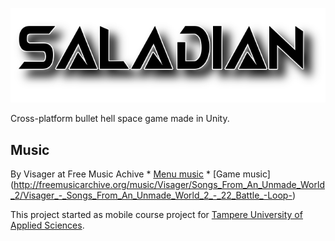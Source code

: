 ![Saladian](https://raw.githubusercontent.com/13i224HetekiviLehmus/Saladian/menu/Data/logo.png)

Cross-platform bullet hell space game made in Unity.

## Music
By Visager at Free Music Achive
	* [Menu music](http://freemusicarchive.org/music/Visager/Songs_From_An_Unmade_World/Visager_-_Songs_from_an_Unmade_World_-_14_Windy_Bluffs_-Loop-)
	* [Game music] (http://freemusicarchive.org/music/Visager/Songs_From_An_Unmade_World_2/Visager_-_Songs_From_An_Unmade_World_2_-_22_Battle_-Loop-)
	
This project started as mobile course project for [Tampere University of Applied Sciences](http://www.tamk.fi/web/tamken).
